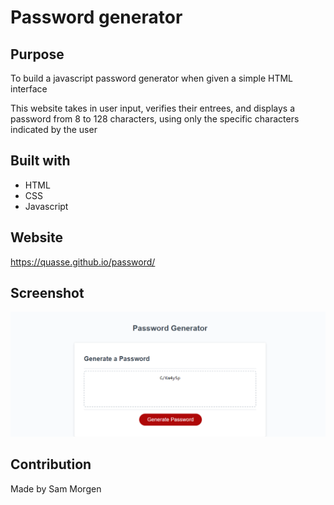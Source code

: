 # Password generator

## Purpose

To build a javascript password generator when given a simple HTML interface

This website takes in user input, verifies their entrees, and displays a password from 8 to 128 characters, using only the specific characters indicated by the user

## Built with

- HTML
- CSS
- Javascript

## Website

https://quasse.github.io/password/

## Screenshot

![Screenshot of working password generator](screenshot.png)

## Contribution

Made by Sam Morgen

